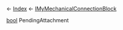 ← [Index](Api-Index) ← [IMyMechanicalConnectionBlock](Sandbox.ModAPI.Ingame.IMyMechanicalConnectionBlock)

[bool](System.Boolean) PendingAttachment